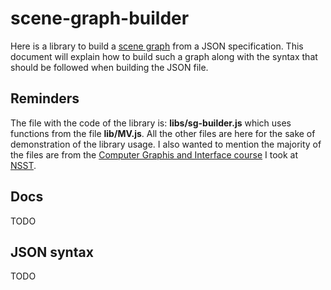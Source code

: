 # scene-graph-builder

Here is a library to build a [scene graph](https://en.wikipedia.org/wiki/Scene_graph) from a JSON specification. This document will explain how to build such a graph along with the syntax that should be followed when building the JSON file.

## Reminders
The file with the code of the library is: **libs/sg-builder.js** which uses functions from the file **lib/MV.js**. All the other files are here for the sake of demonstration of the library usage. I also wanted to mention the majority of the files are from the [Computer Graphis and Interface course](https://guia.unl.pt/en/2022/fct/program/1053/course/8150) I took at [NSST](https://www.fct.unl.pt/en).

## Docs
TODO
## JSON syntax
TODO
